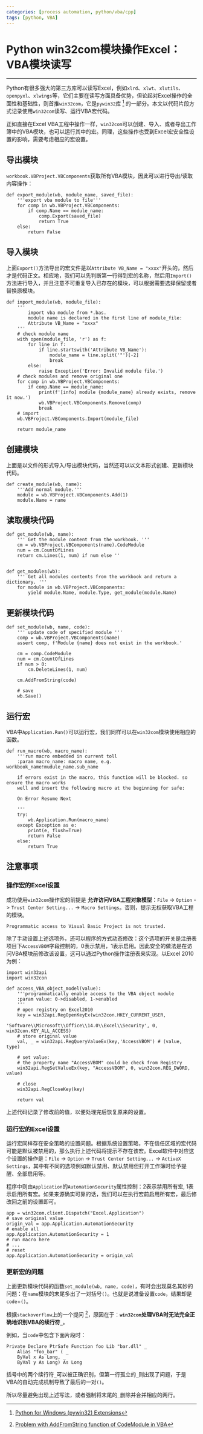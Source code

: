 ```yaml
---
categories: [process automation, python/vba/cpp]
tags: [python, VBA]
---
```


# Python win32com模块操作Excel：VBA模块读写


---

Python有很多强大的第三方库可以读写Excel，例如`xlrd`、`xlwt`、`xlutils`、`openpyxl`、`xlwings`等，它们主要在读写方面具备优势，但论起对Excel操作的全面性和基础性，则首推`win32com`，它是`pywin32`库 [^1] 的一部分。本文以代码片段方式记录使用`win32com`读写、运行VBA宏代码。

正如直接在Excel VBA工程中操作一样，`win32com`可以创建、导入、或者导出工作簿中的VBA模块，也可以运行其中的宏。同理，这些操作也受到Excel宏安全性设置的影响，需要考虑相应的宏设置。

## 导出模块

`workbook.VBProject.VBComponents`获取所有VBA模块，因此可以进行导出/读取内容操作：

    def export_module(wb, module_name, saved_file):
        '''export vba module to file'''
        for comp in wb.VBProject.VBComponents:
            if comp.Name == module_name:
                comp.Export(saved_file)
                return True
        else:
            return False


## 导入模块

上面`Export()`方法导出的宏文件是以`Attribute VB_Name = "xxxx"`开头的，然后才是代码正文。相应地，我们可以先判断第一行得到宏的名称，然后用`Import()`方法进行导入，并且注意不可重复导入已存在的模块，可以根据需要选择保留或者替换原模块。


    def import_module(wb, module_file):
        '''
            import vba module from *.bas.
            module name is declared in the first line of module_file:
            Attribute VB_Name = "xxxx"
        '''
        # check module name
        with open(module_file, 'r') as f:
            for line in f:
                if line.startswith('Attribute VB_Name'):
                    module_name = line.split('"')[-2]
                    break
            else:
                raise Exception('Error: Invalid module file.')
        # check modules and remove original one
        for comp in wb.VBProject.VBComponents:
            if comp.Name == module_name:
                print(f'[info] module {module_name} already exists, remove it now.')
                wb.VBProject.VBComponents.Remove(comp)
                break
        # import 
        wb.VBProject.VBComponents.Import(module_file)

        return module_name

## 创建模块

上面是以文件的形式导入/导出模块代码，当然还可以以文本形式创建、更新模块代码。

    def create_module(wb, name):
        '''Add normal module.'''
        module = wb.VBProject.VBComponents.Add(1)
        module.Name = name

## 读取模块代码

    def get_module(wb, name):
        ''' Get the module content from the workbook. '''
        cm = wb.VBProject.VBComponents(name).CodeModule
        num = cm.CountOfLines
        return cm.Lines(1, num) if num else ''


    def get_modules(wb):
        ''' Get all modules contents from the workbook and return a dictionary. '''
        for module in wb.VBProject.VBComponents:
            yield module.Name, module.Type, get_module(module.Name)


## 更新模块代码

    def set_module(wb, name, code):
        ''' update code of specified module '''
        comp = wb.VBProject.VBComponents(name)
        assert comp, f'Module {name} does not exist in the workbook.'

        cm = comp.CodeModule
        num = cm.CountOfLines
        if num > 0:
            cm.DeleteLines(1, num)

        cm.AddFromString(code)

        # save
        wb.Save()

## 运行宏

VBA中`Application.Run()`可以运行宏，我们同样可以在`win32com`模块使用相应的函数。


    def run_macro(wb, macro_name):
        '''run macro embedded in current toll
        :param macro_name: macro name, e.g. workbook_name!mudule_name.sub_name

        if errors exist in the macro, this function will be blocked. so ensure the macro works
        well and insert the following macro at the beginning for safe:

        On Error Resume Next

        '''
        try:
            wb.Application.Run(macro_name)        
        except Exception as e:
            print(e, flush=True)
            return False
        else:
            return True


## 注意事项

### 操作宏的Excel设置

成功使用`win32com`操作宏的前提是 **允许访问VBA工程对象模型**：`File` -> `Option` -> `Trust Center Setting...` -> `Macro Settings`。否则，提示无权获取VBA工程的模块。


    Programmatic access to Visual Basic Project is not trusted.


除了手动设置上述选项外，还可以程序的方式动态修改：这个选项的开关是注册表项目下`AccessVBOM`字段控制的，0表示禁用，1表示启用。因此安全的做法是在访问VBA模块前修改该设置，这可以通过Python操作注册表来实现。以Excel 2010为例：


    import win32api
    import win32con

    def access_VBA_object_model(value):
        '''programmatically enable access to the VBA object module
        :param value: 0->disabled, 1->enabled
        '''
        # open registry on Excel2010
        key = win32api.RegOpenKeyEx(win32con.HKEY_CURRENT_USER,
                            'Software\\Microsoft\\Office\\14.0\\Excel\\Security', 0, win32con.KEY_ALL_ACCESS)
        # store original value
        val, _ = win32api.RegQueryValueEx(key,'AccessVBOM') # (value, type)

        # set value:
        # the property name "AccessVBOM" could be check from Registry
        win32api.RegSetValueEx(key, "AccessVBOM", 0, win32con.REG_DWORD, value)

        # close
        win32api.RegCloseKey(key)

        return val


上述代码记录了修改前的值，以便处理完后恢复原来的设置。


### 运行宏的Excel设置


运行宏同样存在安全策略的设置问题。根据系统设置策略，不在信任区域的宏代码可能是默认被禁用的，那么执行上述代码将提示不存在该宏。Excel软件中对应这个设置的操作是：`File` -> `Option` -> `Trust Center Setting...` -> `ActiveX Settings`，其中有不同的选项例如默认禁用、默认禁用但打开工作簿时给予提醒、全部启用等。

程序中则由`Application`的`AutomationSecurity`属性控制：2表示禁用所有宏, 1表示启用所有宏。如果来源确实可靠的话，我们可以在执行宏前启用所有宏，最后修改回之前的设置即可。


    app = win32com.client.Dispatch("Excel.Application")
    # save original value
    origin_val = app.Application.AutomationSecurity
    # enable all
    app.Application.AutomationSecurity = 1
    # run macro here
    # ...
    # reset
    app.Application.AutomationSecurity = origin_val


### 更新宏的问题

上面更新模块代码的函数`set_module(wb, name, code)`，有时会出现莫名其妙的问题：在`name`模块的末尾多出了一对括号`()`。也就是说准备设置`code`，结果却是`code`+`()`。

根据`stackoverflow`上的一个提问 [^2]，原因在于：**`win32com`处理VBA时无法完全正确地识别VBA的续行符`_`**。

例如，当`code`中包含下面片段时：


    Private Declare PtrSafe Function foo Lib "bar.dll" _
        Alias "foo_bar" ( _
        ByVal x As Long, _
        ByVal y As Long) As Long


括号中的两个续行符`_`可以被正确识别，但第一行孤立的`_`则出现了问题，于是VBA的自动完成机制导致了最后的一对`()`。

所以尽量避免出现上述写法，或者强制将末尾的`_`删除并合并相应的两行。


[^1]: [Python for Windows (pywin32) Extensions](https://github.com/mhammond/pywin32)
[^2]: [Problem with AddFromString function of CodeModule in VBA](https://stackoverflow.com/questions/58019991/problem-with-addfromstring-function-of-codemodule-in-vba)